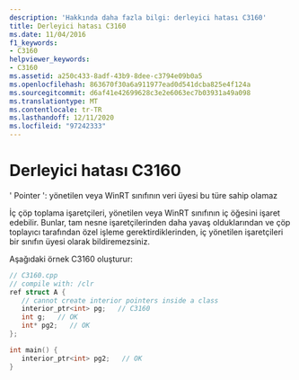 ```yaml
---
description: 'Hakkında daha fazla bilgi: derleyici hatası C3160'
title: Derleyici hatası C3160
ms.date: 11/04/2016
f1_keywords:
- C3160
helpviewer_keywords:
- C3160
ms.assetid: a250c433-8adf-43b9-8dee-c3794e09b0a5
ms.openlocfilehash: 863670f30a6a911977ead0d541dcba825e4f124a
ms.sourcegitcommit: d6af41e42699628c3e2e6063ec7b03931a49a098
ms.translationtype: MT
ms.contentlocale: tr-TR
ms.lasthandoff: 12/11/2020
ms.locfileid: "97242333"
---
```

# <a name="compiler-error-c3160"></a>Derleyici hatası C3160

' Pointer ': yönetilen veya WinRT sınıfının veri üyesi bu türe sahip olamaz

İç çöp toplama işaretçileri, yönetilen veya WinRT sınıfının iç öğesini işaret edebilir. Bunlar, tam nesne işaretçilerinden daha yavaş olduklarından ve çöp toplayıcı tarafından özel işleme gerektirdiklerinden, iç yönetilen işaretçileri bir sınıfın üyesi olarak bildiremezsiniz.

Aşağıdaki örnek C3160 oluşturur:

```cpp
// C3160.cpp
// compile with: /clr
ref struct A {
   // cannot create interior pointers inside a class
   interior_ptr<int> pg;   // C3160
   int g;   // OK
   int* pg2;   // OK
};

int main() {
   interior_ptr<int> pg2;   // OK
}
```
